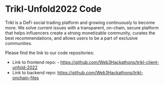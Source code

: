 # Trikl-Unfold2022 Code

Trikl is a DeFi social trading platform and growing continuously to become more. We solve current issues with a transparent, on-chain, secure platform that helps influencers create a strong monetizable community, curates the best recommendations, and allows users to be a part of exclusive communities.

Please find the link to our code repositories: 

- Link to frontend repo: - https://github.com/Web3Hackathons/trikl-client-unfold-2022
- Link to backend repo: https://github.com/Web3Hackathons/trikl-onchain-files

